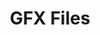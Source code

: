 ---
permalink: /docs/smw-rom/graphics/gfx-files/
title: "GFX Files"
toc: true
sidebar:
    nav: "smw_rom_docs"
---